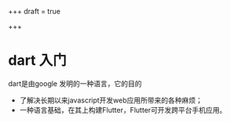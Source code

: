 +++
draft = true

+++
# dart 入门

dart是由google 发明的一种语言，它的目的

* 了解决长期以来javascript开发web应用所带来的各种麻烦；
* 一种语言基础，在其上构建Flutter，Flutter可开发跨平台手机应用。